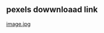 ## pexels dowwnloaad link
[image.jpg](https://images.pexels.com/photos/15435631/pexels-photo-15435631.jpeg?cs=srgb&dl=pexels-beyzaa-yurtkuran-15435631.jpg&fm=jpg)
